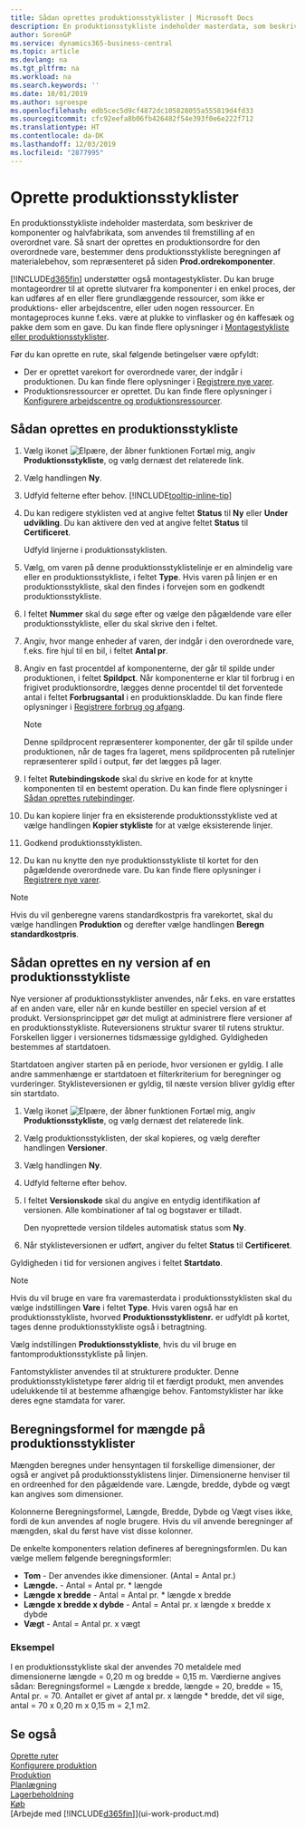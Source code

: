 ```yaml
---
title: Sådan oprettes produktionsstyklister | Microsoft Docs
description: En produktionsstykliste indeholder masterdata, som beskriver de komponenter og halvfabrikata, som anvendes til fremstilling af en overordnet vare. Så snart der oprettes en produktionsordre for den overordnede vare, bestemmer dens produktionsstykliste beregningen af materialebehov, som repræsenteret på siden **Prod.ordrekomponenter**.
author: SorenGP
ms.service: dynamics365-business-central
ms.topic: article
ms.devlang: na
ms.tgt_pltfrm: na
ms.workload: na
ms.search.keywords: ''
ms.date: 10/01/2019
ms.author: sgroespe
ms.openlocfilehash: edb5cec5d9cf4872dc105828055a555819d4fd33
ms.sourcegitcommit: cfc92eefa8b06fb426482f54e393f0e6e222f712
ms.translationtype: HT
ms.contentlocale: da-DK
ms.lasthandoff: 12/03/2019
ms.locfileid: "2877995"
---
```

# <a name="create-production-boms"></a>Oprette produktionsstyklister
En produktionsstykliste indeholder masterdata, som beskriver de komponenter og halvfabrikata, som anvendes til fremstilling af en overordnet vare. Så snart der oprettes en produktionsordre for den overordnede vare, bestemmer dens produktionsstykliste beregningen af materialebehov, som repræsenteret på siden **Prod.ordrekomponenter**.

[!INCLUDE[d365fin](includes/d365fin_md.md)] understøtter også montagestyklister. Du kan bruge montageordrer til at oprette slutvarer fra komponenter i en enkel proces, der kan udføres af en eller flere grundlæggende ressourcer, som ikke er produktions- eller arbejdscentre, eller uden nogen ressourcer. En montageproces kunne f.eks. være at plukke to vinflasker og én kaffesæk og pakke dem som en gave. Du kan finde flere oplysninger i [Montagestykliste eller produktionsstyklister](inventory-how-work-boms.md#assembly-boms-or-production-boms).  

Før du kan oprette en rute, skal følgende betingelser være opfyldt:  

- Der er oprettet varekort for overordnede varer, der indgår i produktionen. Du kan finde flere oplysninger i [Registrere nye varer](inventory-how-register-new-items.md).
- Produktionsressourcer er oprettet. Du kan finde flere oplysninger i [Konfigurere arbejdscentre og produktionsressourcer](production-how-to-set-up-work-and-machine-centers.md).

## <a name="to-create-a-production-bom"></a>Sådan oprettes en produktionsstykliste  
1. Vælg ikonet ![Elpære, der åbner funktionen Fortæl mig](media/ui-search/search_small.png "Fortæl mig, hvad du vil foretage dig"), angiv **Produktionsstykliste**, og vælg dernæst det relaterede link.  
2. Vælg handlingen **Ny**.  
3. Udfyld felterne efter behov. [!INCLUDE[tooltip-inline-tip](includes/tooltip-inline-tip_md.md)]
4. Du kan redigere styklisten ved at angive feltet **Status** til **Ny** eller **Under udvikling**. Du kan aktivere den ved at angive feltet **Status** til **Certificeret**.  

    Udfyld linjerne i produktionsstyklisten.
5. Vælg, om varen på denne produktionsstyklistelinje er en almindelig vare eller en produktionsstykliste, i feltet **Type**. Hvis varen på linjen er en produktionsstykliste, skal den findes i forvejen som en godkendt produktionsstykliste.  
6.  I feltet **Nummer** skal du søge efter og vælge den pågældende vare eller produktionsstykliste, eller du skal skrive den i feltet.  
7.  Angiv, hvor mange enheder af varen, der indgår i den overordnede vare, f.eks. fire hjul til en bil, i feltet **Antal pr**.  
8.  Angiv en fast procentdel af komponenterne, der går til spilde under produktionen, i feltet **Spildpct**. Når komponenterne er klar til forbrug i en frigivet produktionsordre, lægges denne procentdel til det forventede antal i feltet **Forbrugsantal** i en produktionskladde. Du kan finde flere oplysninger i [Registrere forbrug og afgang](production-how-to-register-consumption-and-output.md).  

    > [!NOTE]  
    >  Denne spildprocent repræsenterer komponenter, der går til spilde under produktionen, når de tages fra lageret, mens spildprocenten på rutelinjer repræsenterer spild i output, før det lægges på lager.  

9.  I feltet **Rutebindingskode** skal du skrive en kode for at knytte komponenten til en bestemt operation. Du kan finde flere oplysninger i [Sådan oprettes rutebindinger](production-how-to-create-routings.md#to-create-routing-links).
10. Du kan kopiere linjer fra en eksisterende produktionsstykliste ved at vælge handlingen **Kopier stykliste** for at vælge eksisterende linjer.  
11.  Godkend produktionsstyklisten.  
12.  Du kan nu knytte den nye produktionsstykliste til kortet for den pågældende overordnede vare. Du kan finde flere oplysninger i [Registrere nye varer](inventory-how-register-new-items.md).  

> [!NOTE]  
>  Hvis du vil genberegne varens standardkostpris fra varekortet, skal du vælge handlingen **Produktion** og derefter vælge handlingen **Beregn standardkostpris**.  

## <a name="to-create-a-new-versions-of-a-production-bom"></a>Sådan oprettes en ny version af en produktionsstykliste
Nye versioner af produktionsstyklister anvendes, når f.eks. en vare erstattes af en anden vare, eller når en kunde bestiller en speciel version af et produkt. Versionsprincippet gør det muligt at administrere flere versioner af en produktionsstykliste. Ruteversionens struktur svarer til rutens struktur. Forskellen ligger i versionernes tidsmæssige gyldighed. Gyldigheden bestemmes af startdatoen.  

Startdatoen angiver starten på en periode, hvor versionen er gyldig. I alle andre sammenhænge er startdatoen et filterkriterium for beregninger og vurderinger. Styklisteversionen er gyldig, til næste version bliver gyldig efter sin startdato.  

1.  Vælg ikonet ![Elpære, der åbner funktionen Fortæl mig](media/ui-search/search_small.png "Fortæl mig, hvad du vil foretage dig"), angiv **Produktionsstykliste**, og vælg dernæst det relaterede link.  
2.  Vælg produktionsstyklisten, der skal kopieres, og vælg derefter handlingen **Versioner**.  
3.  Vælg handlingen **Ny**.  
4. Udfyld felterne efter behov.
5. I feltet **Versionskode** skal du angive en entydig identifikation af versionen. Alle kombinationer af tal og bogstaver er tilladt.  

    Den nyoprettede version tildeles automatisk status som **Ny**.
6. Når styklisteversionen er udført, angiver du feltet **Status** til **Certificeret**.  

Gyldigheden i tid for versionen angives i feltet **Startdato**.  

> [!NOTE]  
>  Hvis du vil bruge en vare fra varemasterdata i produktionsstyklisten skal du vælge indstillingen **Vare** i feltet **Type**. Hvis varen også har en produktionsstykliste, hvorved **Produktionsstyklistenr.** er udfyldt på kortet, tages denne produktionsstykliste også i betragtning.  
>   
>  Vælg indstillingen **Produktionsstykliste**, hvis du vil bruge en fantomproduktionsstykliste på linjen.  
>   
>  Fantomstyklister anvendes til at strukturere produkter. Denne produktionsstyklistetype fører aldrig til et færdigt produkt, men anvendes udelukkende til at bestemme afhængige behov. Fantomstyklister har ikke deres egne stamdata for varer.

## <a name="quantity-calculation-formula-on-production-boms"></a>Beregningsformel for mængde på produktionsstyklister  
Mængden beregnes under hensyntagen til forskellige dimensioner, der også er angivet på produktionsstyklistens linjer. Dimensionerne henviser til en ordreenhed for den pågældende vare. Længde, bredde, dybde og vægt kan angives som dimensioner.  

Kolonnerne Beregningsformel, Længde, Bredde, Dybde og Vægt vises ikke, fordi de kun anvendes af nogle brugere. Hvis du vil anvende beregninger af mængden, skal du først have vist disse kolonner.  

De enkelte komponenters relation defineres af beregningsformlen. Du kan vælge mellem følgende beregningsformler:  

-  **Tom** - Der anvendes ikke dimensioner. (Antal = Antal pr.)  
-  **Længde.** - Antal = Antal pr. * længde  
-  **Længde x bredde** - Antal = Antal pr. * længde x bredde  
-  **Længde x bredde x dybde** - Antal = Antal pr. x længde x bredde x dybde  
-  **Vægt** - Antal = Antal pr. x vægt  

### <a name="example"></a>Eksempel  
I en produktionsstykliste skal der anvendes 70 metaldele med dimensionerne længde = 0,20 m og bredde = 0,15 m. Værdierne angives sådan: Beregningsformel = Længde x bredde, længde = 20, bredde = 15, Antal pr. = 70. Antallet er givet af antal pr. x længde * bredde, det vil sige, antal = 70 x 0,20 m x 0,15 m = 2,1 m2.  

## <a name="see-also"></a>Se også  
[Oprette ruter](production-how-to-create-routings.md)   
[Konfigurere produktion](production-configure-production-processes.md)  
[Produktion](production-manage-manufacturing.md)    
[Planlægning](production-planning.md)   
[Lagerbeholdning](inventory-manage-inventory.md)  
[Køb](purchasing-manage-purchasing.md)  
[Arbejde med [!INCLUDE[d365fin](includes/d365fin_md.md)]](ui-work-product.md)

